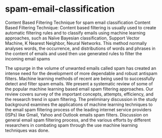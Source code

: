 # spam-email-classification
Content Based Filtering Technique for spam email classification
Content Based Filtering Technique: Content based filtering is usually used to create automatic filtering rules and to classify emails using machine learning approaches, such as Naïve Bayesian classification, Support Vector Machine, K Nearest Neighbor, Neural Networks. This method normally analyses words, the occurrence, and distributions of words and phrases in the content of emails and used then use generated rules to filter the incoming email spams

The upsurge in the volume of unwanted emails called spam has created an intense need for the development of more dependable and robust antispam filters. Machine learning methods of recent are being used to successfully detect and filter spam emails. We present a systematic review of some of the popular machine learning based email spam filtering approaches. Our review covers survey of the important concepts, attempts, efficiency, and the research trend in spam filtering. The preliminary discussion in the study background examines the applications of machine learning techniques to the email spam filtering process of the leading internet service providers (ISPs) like Gmail, Yahoo and Outlook emails spam filters. Discussion on general email spam filtering process, and the various efforts by different researchers in combating spam through the use machine learning techniques was done. 
